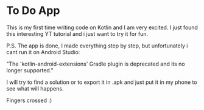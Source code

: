 # To Do App


This is my first time writing code on Kotlin and I am very excited.
I just found this interesting YT tutorial and i just want to try it for fun. 

P.S. The app is done, I made everything step by step, but unfortunately i cant run it on Android Studio:

"The 'kotlin-android-extensions' Gradle plugin is deprecated and its no longer supported."

I will try to find a solution or to export it in .apk and just put it in my phone to see what will happens. 

Fingers crossed :) 

